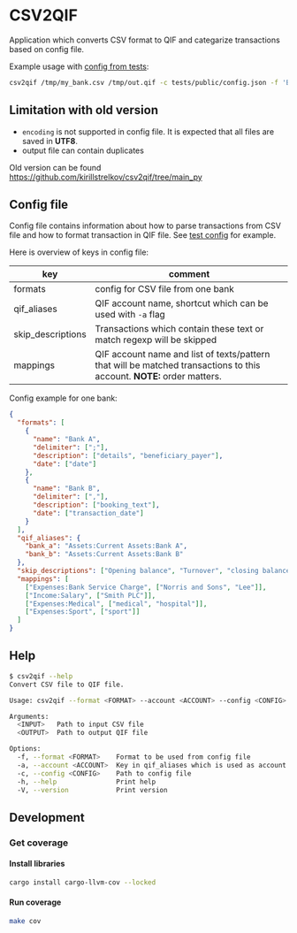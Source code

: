 # CSV2QIF

Application which converts CSV format to QIF and categarize transactions based on config file.

Example usage with [config from tests](tests/public/config.json):

```bash
csv2qif /tmp/my_bank.csv /tmp/out.qif -c tests/public/config.json -f 'Bank A' -a bank_a
```

## Limitation with old version

- `encoding` is not supported in config file. It is expected that all files are saved in **UTF8**.
- output file can contain duplicates

Old version can be found https://github.com/kirillstrelkov/csv2qif/tree/main_py

## Config file

Config file contains information about how to parse transactions from CSV file and how to format transaction in QIF file. See [test config](tests/public/config.json) for example.

Here is overview of keys in config file:

| key               | comment                                                                                                                |
| ----------------- | ---------------------------------------------------------------------------------------------------------------------- |
| formats           | config for CSV file from one bank                                                                                      |
| qif_aliases       | QIF account name, shortcut which can be used with `-a` flag                                                            |
| skip_descriptions | Transactions which contain these text or match regexp will be skipped                                                  |
| mappings          | QIF account name and list of texts/pattern that will be matched transactions to this account. **NOTE:** order matters. |

Config example for one bank:

```json
{
  "formats": [
    {
      "name": "Bank A",
      "delimiter": [";"],
      "description": ["details", "beneficiary_payer"],
      "date": ["date"]
    },
    {
      "name": "Bank B",
      "delimiter": [","],
      "description": ["booking_text"],
      "date": ["transaction_date"]
    }
  ],
  "qif_aliases": {
    "bank_a": "Assets:Current Assets:Bank A",
    "bank_b": "Assets:Current Assets:Bank B"
  },
  "skip_descriptions": ["Opening balance", "Turnover", "closing balance"],
  "mappings": [
    ["Expenses:Bank Service Charge", ["Norris and Sons", "Lee"]],
    ["Income:Salary", ["Smith PLC"]],
    ["Expenses:Medical", ["medical", "hospital"]],
    ["Expenses:Sport", ["sport"]]
  ]
}
```

## Help

```bash
$ csv2qif --help
Convert CSV file to QIF file.

Usage: csv2qif --format <FORMAT> --account <ACCOUNT> --config <CONFIG> <INPUT> <OUTPUT>

Arguments:
  <INPUT>   Path to input CSV file
  <OUTPUT>  Path to output QIF file

Options:
  -f, --format <FORMAT>    Format to be used from config file
  -a, --account <ACCOUNT>  Key in qif_aliases which is used as account name in QIF file
  -c, --config <CONFIG>    Path to config file
  -h, --help               Print help
  -V, --version            Print version
```

## Development

### Get coverage

#### Install libraries

```bash
cargo install cargo-llvm-cov --locked
```

#### Run coverage

```bash
make cov
```
